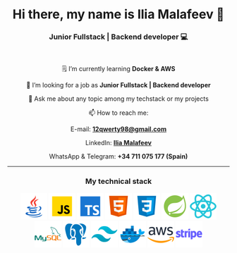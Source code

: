 <h1 align="center"> Hi there, my name is Ilia Malafeev 👋 </h1>

<h3 align="center"> Junior Fullstack | Backend developer 💻 </h3>

<br>

<div align="center">

🗒️ I’m currently learning **Docker & AWS**

👔 I’m looking for a job as **Junior Fullstack | Backend developer**

💬 Ask me about any topic among my techstack or my projects

📫 How to reach me:

E-mail: **[12qwerty98@gmail.com](mailto:12qwerty98@gmail.com)**

LinkedIn: **[Ilia Malafeev](https://www.linkedin.com/in/ilia-malafeev/)**

WhatsApp & Telegram: **+34 711 075 177 (Spain)**

</div>

<hr>

<h3 align="center"> My technical stack </h3>

<div align="center">

<img src="assets/icons8-java.svg" width="60" height="60">

<img src="assets/icons8-javascript.svg" width="60" height="60">

<img src="assets/icons8-typescript.svg" width="60" height="60">

<img src="assets/icons8-html.svg" width="60" height="60">

<img src="assets/icons8-css.svg" width="60" height="60">

<img src="assets/icons8-spring-boot.svg" width="60" height="60">

<img src="assets/icons8-react.svg" width="60" height="60">

<img src="assets/icons8-mysql.svg" width="60" height="60">

<img src="assets/icons8-postgresql.svg" width="60" height="60">

<img src="assets/icons8-tailwind-css.svg" width="60" height="60">

<img src="assets/icons8-docker.svg" width="60" height="60">

<img src="assets/icons8-amazon-web-services.svg" width="60" height="60">

<img src="assets/icons8-stripe.svg" width="60" height="60">

</div>